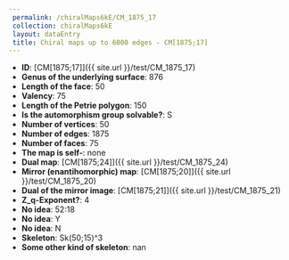 ```yaml
--- 
 permalink: /chiralMaps6kE/CM_1875_17 
 collection: chiralMaps6kE
 layout: dataEntry
 title: Chiral maps up to 6000 edges - CM[1875;17]
---
```


- **ID**: [CM[1875;17]]({{ site.url }}/test/CM_1875_17)
- **Genus of the underlying surface**: 876
- **Length of the face**: 50
- **Valency**: 75
- **Length of the Petrie polygon**: 150
- **Is the automorphism group solvable?**: S
- **Number of vertices**: 50
- **Number of edges**: 1875
- **Number of faces**: 75
- **The map is self-**: none
- **Dual map**: [CM[1875;24]]({{ site.url }}/test/CM_1875_24)
- **Mirror (enantihomorphic) map**: [CM[1875;20]]({{ site.url }}/test/CM_1875_20)
- **Dual of the mirror image**: [CM[1875;21]]({{ site.url }}/test/CM_1875_21)
- **Z_q-Exponent?**: 4
- **No idea**:  52:18
- **No idea**: Y
- **No idea**: N
- **Skeleton**: Sk(50;15)^3
- **Some other kind of skeleton**: nan
